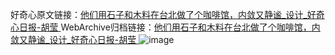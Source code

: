 好奇心原文链接：[他们用石子和木料在台北做了个咖啡馆，内敛又静谧_设计_好奇心日报-胡莹 ](https://www.qdaily.com/articles/10251.html)
WebArchive归档链接：[他们用石子和木料在台北做了个咖啡馆，内敛又静谧_设计_好奇心日报-胡莹 ](http://web.archive.org/web/20190623155931/https://www.qdaily.com/articles/10251.html)
![image](http://ww3.sinaimg.cn/large/007d5XDply1g3vvq4d48tj30u06w6e81)
